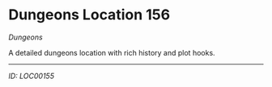 # Dungeons Location 156

*Dungeons*

A detailed dungeons location with rich history and plot hooks.

---
*ID: LOC00155*